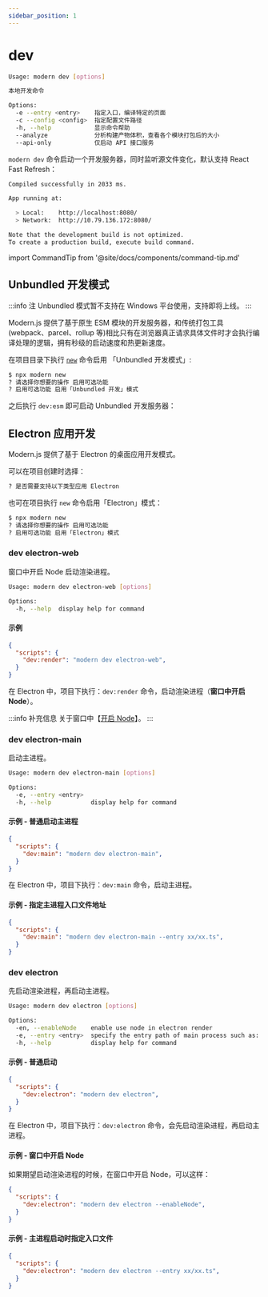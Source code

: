 ```yaml
---
sidebar_position: 1
---
```


# dev

```bash
Usage: modern dev [options]

本地开发命令

Options:
  -e --entry <entry>    指定入口，编译特定的页面
  -c --config <config>  指定配置文件路径
  -h, --help            显示命令帮助
  --analyze             分析构建产物体积，查看各个模块打包后的大小
  --api-only            仅启动 API 接口服务
```

`modern dev` 命令启动一个开发服务器，同时监听源文件变化，默认支持 React Fast Refresh：

```bash
Compiled successfully in 2033 ms.

App running at:

  > Local:    http://localhost:8080/
  > Network:  http://10.79.136.172:8080/

Note that the development build is not optimized.
To create a production build, execute build command.

```

import CommandTip from '@site/docs/components/command-tip.md'

<CommandTip />

## Unbundled 开发模式

:::info 注
Unbundled 模式暂不支持在 Windows 平台使用，支持即将上线。
:::

Modern.js 提供了基于原生 ESM 模块的开发服务器，和传统打包工具(webpack、parcel、rollup 等)相比只有在浏览器真正请求具体文件时才会执行编译处理的逻辑，拥有秒级的启动速度和热更新速度。

在项目目录下执行 [`new`](/docs/apis/commands/mwa/new) 命令启用 「Unbundled 开发模式」:

```bash
$ npx modern new
? 请选择你想要的操作 启用可选功能
? 启用可选功能 启用「Unbundled 开发」模式
```

之后执行 `dev:esm` 即可启动 Unbundled 开发服务器：

## Electron 应用开发

Modern.js 提供了基于 Electron 的桌面应用开发模式。

可以在项目创建时选择：

```bash
? 是否需要支持以下类型应用 Electron
```

也可在项目执行 `new` 命令启用「Electron」模式：

```bash
$ npx modern new
? 请选择你想要的操作 启用可选功能
? 启用可选功能 启用「Electron」模式
```

### dev electron-web

窗口中开启 Node 启动渲染进程。

```bash
Usage: modern dev electron-web [options]

Options:
  -h, --help  display help for command
```

#### 示例

```json
{
  "scripts": {
    "dev:render": "modern dev electron-web",
  }
}
```

在 Electron 中，项目下执行：`dev:render` 命令，启动渲染进程（**窗口中开启 Node**）。

:::info 补充信息
关于窗口中【[开启 Node](/docs/guides/features/electron/develop#窗口中开启-node)】。
:::

### dev electron-main

启动主进程。

```bash
Usage: modern dev electron-main [options]

Options:
  -e, --entry <entry>
  -h, --help           display help for command
```

#### 示例 - 普通启动主进程

```json
{
  "scripts": {
    "dev:main": "modern dev electron-main",
  }
}
```

在 Electron 中，项目下执行：`dev:main` 命令，启动主进程。


#### 示例 - 指定主进程入口文件地址


```json
{
  "scripts": {
    "dev:main": "modern dev electron-main --entry xx/xx.ts",
  }
}
```


### dev electron

先启动渲染进程，再启动主进程。

```bash
Usage: modern dev electron [options]

Options:
  -en, --enableNode    enable use node in electron render
  -e, --entry <entry>  specify the entry path of main process such as: xx/xx.ts(js)
  -h, --help           display help for command
```

#### 示例 - 普通启动

```json
{
  "scripts": {
    "dev:electron": "modern dev electron",
  }
}
```

在 Electron 中，项目下执行：`dev:electron` 命令，会先启动渲染进程，再启动主进程。

#### 示例 - 窗口中开启 Node

如果期望启动渲染进程的时候，在窗口中开启 Node，可以这样：

```json
{
  "scripts": {
    "dev:electron": "modern dev electron --enableNode",
  }
}
```

#### 示例 - 主进程启动时指定入口文件

```json
{
  "scripts": {
    "dev:electron": "modern dev electron --entry xx/xx.ts",
  }
}
```

